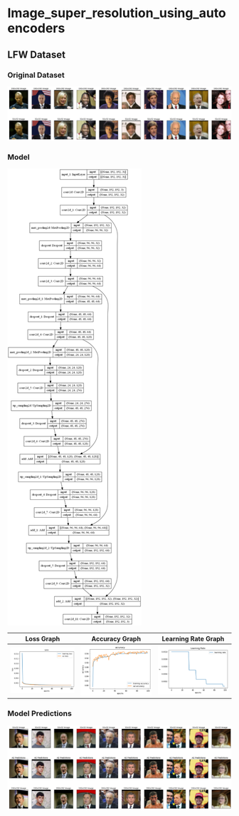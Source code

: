# Image_super_resolution_using_autoencoders
 
## LFW Dataset
### Original Dataset
![Dataset](dataset.png)

### Model
![Model](model.png)

|Loss Graph|Accuracy Graph|Learning Rate Graph|
|---------|---------|----------|
|![Loss Graph](loss.png)|![Loss Graph](acc.png)|![Loss Graph](lr.png)|

### Model Predictions
![ISR](predictions.png)
